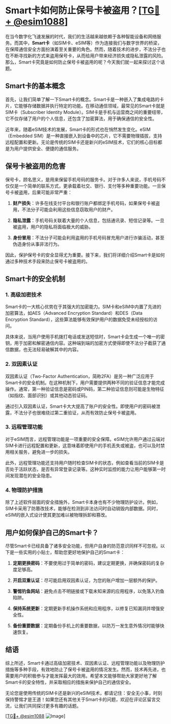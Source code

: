 # Smart卡如何防止保号卡被盗用？[[TG💪+ @esim1088](https://t.me/s/esim1088)]

在当今数字化飞速发展的时代，我们的生活越来越依赖于各种智能设备和网络服务。而其中，**Smart卡**（如SIM卡、eSIM等）作为连接我们与数字世界的桥梁，在保障通信安全方面扮演着至关重要的角色。然而，随着技术的进步，不法分子也在不断寻找新的方式来盗用保号卡，从而给用户带来经济损失或隐私泄露的风险。那么，Smart卡究竟是如何防止保号卡被盗用的呢？今天我们就一起来探讨这个话题。

## Smart卡的基本概念

首先，让我们简单了解一下Smart卡的概念。Smart卡是一种嵌入了集成电路的卡片，它能够存储数据并执行特定的功能。在移动通信领域，最常见的Smart卡就是SIM卡（Subscriber Identity Module）。SIM卡是手机与运营商之间的重要纽带，它不仅存储了用户的个人信息，还包含了加密算法，用于确保通信的安全性。

近年来，随着eSIM技术的发展，Smart卡的形式也在悄然发生变化。eSIM（Embedded SIM）是一种直接嵌入到设备中的芯片，它不需要物理插拔，支持远程配置和更新。无论是传统的SIM卡还是新兴的eSIM技术，它们的核心目标都是为用户提供安全、便捷的通信服务。

## 保号卡被盗用的危害

保号卡，顾名思义，是用来保留手机号码的服务卡。对于许多人来说，手机号码不仅仅是一个简单的联系方式，更承载着社交、银行、支付等多种重要功能。一旦保号卡被盗用，后果可能非常严重：

1. **财产损失**：许多在线支付平台和银行账户都绑定手机号码，如果保号卡被盗用，不法分子可能会利用这些信息窃取用户的财产。
   
2. **隐私泄露**：手机号码关联着大量的个人信息，包括通讯录、短信记录等。一旦被盗用，用户的隐私将面临极大的威胁。

3. **身份冒用**：不法分子可能会利用盗用的手机号码冒充用户进行诈骗活动，甚至伪造身份从事非法行为。

因此，保护保号卡的安全显得尤为重要。接下来，我们将详细介绍Smart卡是如何通过多种技术手段来防止保号卡被盗用的。

## Smart卡的安全机制

### 1. 高级加密技术

Smart卡的一大核心优势在于其强大的加密能力。SIM卡和eSIM中内置了先进的加密算法，如AES（Advanced Encryption Standard）和DES（Data Encryption Standard），这些算法能够有效保护用户的数据免受未经授权的访问。

具体来说，当用户使用手机拨打电话或发送短信时，Smart卡会生成一个唯一的密钥，用于加密和解密通信内容。这种端到端的加密方式使得即使不法分子截获了通信数据，也无法轻易破解其中的内容。

### 2. 双因素认证

双因素认证（Two-Factor Authentication，简称2FA）是另一种广泛应用于Smart卡的安全机制。在这种机制下，用户需要提供两种不同的验证信息才能完成操作。通常，第一种验证信息是密码或PIN码，第二种验证信息则可能是生物特征（如指纹、面部识别）或其他动态验证码。

通过引入双因素认证，Smart卡大大提高了账户的安全性。即使用户的密码被泄露，不法分子也很难绕过第二重验证，从而有效防止保号卡被盗用。

### 3. 远程管理功能

对于eSIM而言，远程管理功能是一项重要的安全保障。eSIM允许用户通过云端对SIM卡进行远程配置和更新，这意味着即使用户的手机丢失或被盗，也可以及时禁用相关服务，避免进一步的损失。

此外，远程管理功能还支持用户随时检查SIM卡的状态，例如查看当前的SIM卡是否处于活跃状态，是否有异常登录记录等。这种实时监控的能力让用户能够第一时间发现潜在的安全隐患。

### 4. 物理防护措施

除了上述软件层面的安全措施外，Smart卡本身也有不少物理防护设计。例如，SIM卡采用了防篡改技术，能够在检测到非法访问时自动销毁内部数据。同时，eSIM的嵌入式设计使其更加难以被物理拆卸和篡改。

## 用户如何保护自己的Smart卡？

尽管Smart卡已经具备了诸多安全功能，但用户自身的防范意识同样不可忽视。以下是一些实用的小贴士，帮助您更好地保护自己的Smart卡：

1. **定期更换密码**：不要使用过于简单的密码，建议定期更换，并确保密码的复杂度足够高。

2. **开启双重认证**：尽可能启用双因素认证，为您的账户增加一层额外的保护。

3. **警惕钓鱼网站**：避免点击不明链接或下载未知来源的应用程序，以免落入钓鱼陷阱。

4. **保持系统更新**：定期更新手机操作系统和应用程序，以修复已知漏洞并增强安全性。

5. **备份重要数据**：定期备份手机上的重要数据，以防万一发生意外情况时能够快速恢复。

## 结语

综上所述，Smart卡通过高级加密技术、双因素认证、远程管理功能以及物理防护措施等多种手段，有效地防止了保号卡被盗用的情况发生。然而，技术再先进，也需要用户的积极参与才能发挥最大的效用。希望本文能够帮助大家更好地了解Smart卡的安全特性，并采取相应的措施来保护自己的通信安全。

无论您是使用传统的SIM卡还是新兴的eSIM技术，都请记住：安全无小事，时刻保持警惕才是王道！如果您还有其他关于Smart卡的问题，欢迎在评论区留言交流，让我们共同探讨更多有趣的话题。

[[TG💪+ @esim1088](https://t.me/s/esim1088) ![Image](https://i.postimg.cc/4NQfJmqS/Snipaste-2025-05-13-00-14-12.png)]